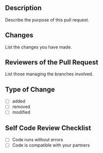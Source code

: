 ## Description

Describe the purpose of this pull request.

## Changes

List the changes you have made.

## Reviewers of the Pull Request

List those managing the branches involved.

## Type of Change

- [ ] added
- [ ] removed
- [ ] modified

## Self Code Review Checklist

- [ ] Code runs without errors
- [ ] Code is compatible with your partners